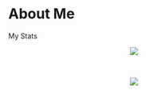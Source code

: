 <h1 allign="center">About Me</h1>
<p allign = "center>Hi I'm a 17 year old (1st 2021) nerd</p>
<h1 align="center">My Stats</h1>
<p align="center">
  <img src="https://github-readme-stats.vercel.app/api?username=pixlofc&count_private=true&show_icons=true&include_all_commits=true&theme=dark">
</p>
</br>
<p align="center">
  <img src="https://github-readme-stats.vercel.app/api/top-langs/?username=pixlofc&layout=compact&theme=dark">
</p>
